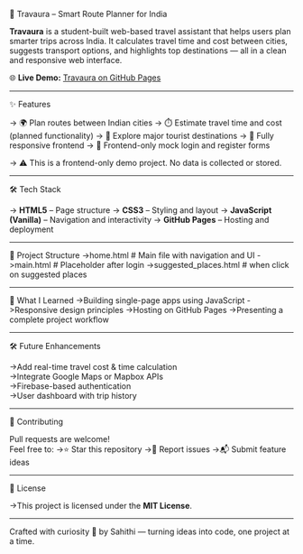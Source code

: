 🚗 Travaura – Smart Route Planner for India

**Travaura** is a student-built web-based travel assistant that helps users plan smarter trips across India. It calculates travel time and cost between cities, suggests transport options, and highlights top destinations — all in a clean and responsive web interface.

🌐 **Live Demo:** [Travaura on GitHub Pages](https://parepallinagavenkatasahithi.github.io/Travaura/)

-------------------------------------------------------------------

✨ Features

-> 🌍 Plan routes between Indian cities
-> ⏱️ Estimate travel time and cost (planned functionality)
-> 🧭 Explore major tourist destinations
-> 📱 Fully responsive frontend
-> 🧪 Frontend-only mock login and register forms

-> ⚠️ This is a frontend-only demo project. No data is collected or stored.

---------------------------------------------------------------------------

🛠 Tech Stack

-> **HTML5** – Page structure
-> **CSS3** – Styling and layout
-> **JavaScript (Vanilla)** – Navigation and interactivity
-> **GitHub Pages** – Hosting and deployment

--------------------------------------------------------------------------

 🧾 Project Structure
->home.html # Main file with navigation and UI
->main.html # Placeholder after login
->suggested_places.html # when click on suggested places

--------------------------------------------------------------------------
🧠 What I Learned
->Building single-page apps using JavaScript
->Responsive design principles
->Hosting on GitHub Pages
->Presenting a complete project workflow

--------------------------------------------------------------------------
🛠️ Future Enhancements

->Add real-time travel cost & time calculation  
->Integrate Google Maps or Mapbox APIs  
->Firebase-based authentication  
->User dashboard with trip history  

------------------------------------------------------------------------
🤝 Contributing

Pull requests are welcome!  
Feel free to:
->⭐ Star this repository
->🐞 Report issues
->📬 Submit feature ideas

  ----------------------------------------------------------------------
📜 License

->This project is licensed under the **MIT License**.

-----------------------------------------------------------------------
Crafted with curiosity 🚀 by Sahithi — turning ideas into code, one project at a time.
